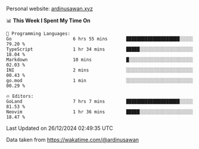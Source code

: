 Personal website: [ardinusawan.xyz](https://ardinusawan.xyz)

<!--START_SECTION:waka-->
📊 **This Week I Spent My Time On** 

```text
💬 Programming Languages: 
Go                       6 hrs 55 mins       ████████████████████░░░░░   79.20 % 
TypeScript               1 hr 34 mins        █████░░░░░░░░░░░░░░░░░░░░   18.04 % 
Markdown                 10 mins             █░░░░░░░░░░░░░░░░░░░░░░░░   02.03 % 
INI                      2 mins              ░░░░░░░░░░░░░░░░░░░░░░░░░   00.43 % 
go.mod                   1 min               ░░░░░░░░░░░░░░░░░░░░░░░░░   00.29 % 

🔥 Editors: 
GoLand                   7 hrs 7 mins        ████████████████████░░░░░   81.53 % 
Neovim                   1 hr 36 mins        █████░░░░░░░░░░░░░░░░░░░░   18.47 % 
```


 Last Updated on 26/12/2024 02:49:35 UTC
<!--END_SECTION:waka-->
Data taken from https://wakatime.com/@ardinusawan
